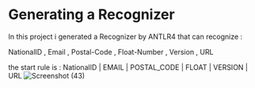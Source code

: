 
# Generating a Recognizer 

In this project i generated a Recognizer by ANTLR4 that can recognize :

NationalID , Email , Postal-Code , Float-Number , Version , URL

the start rule is : NationalID | EMAIL | POSTAL_CODE | FLOAT | VERSION | URL
![Screenshot (43)](https://github.com/AMIR-M-A-2002/HomeWork_Compiler/assets/96167372/75f147e7-b61a-45a9-93b5-5407c7d64713)
